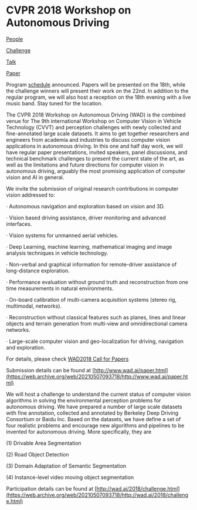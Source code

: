 # CVPR 2018 Workshop on Autonomous Driving

[People](CVPR%202018%20Workshop%20on%20Autonomous%20Driving%20e3fc52ba814a40d4b0f9858b9c65ae57/People%202dbbbdafc52c422497da2170588c94b2.md)

[Challenge](CVPR%202018%20Workshop%20on%20Autonomous%20Driving%20e3fc52ba814a40d4b0f9858b9c65ae57/Challenge%207faa9b9faad4490e83520785043ba6fe.md)

[Talk](CVPR%202018%20Workshop%20on%20Autonomous%20Driving%20e3fc52ba814a40d4b0f9858b9c65ae57/Talk%206f5e95ffe2c24a55b7127d68a481e4dd.md)

[Paper](CVPR%202018%20Workshop%20on%20Autonomous%20Driving%20e3fc52ba814a40d4b0f9858b9c65ae57/Paper%209867c0ba826241ca9b9ecb2de94ef24a.md)

Program [schedule](https://web.archive.org/web/20210507093718/http://wad.ai/2018/talk.html) announced. Papers will be presented on the 18th, while the challenge winners will present their work on the 22nd. In addition to the regular program, we will also host a reception on the 18th evening with a live music band. Stay tuned for the location.

The CVPR 2018 Workshop on Autonomous Driving (WAD) is the combined venue for The 9th international Workshop on Computer Vision in Vehicle Technology (CVVT) and perception challenges with newly collected and fine-annotated large scale datasets. It aims to get together researchers and engineers from academia and industries to discuss computer vision applications in autonomous driving. In this one and half day work, we will have regular paper presentations, invited speakers, panel discussions, and technical benchmark challenges to present the current state of the art, as well as the limitations and future directions for computer vision in autonomous driving, arguably the most promising application of computer vision and AI in general.

We invite the submission of original research contributions in computer vision addressed to:

· Autonomous navigation and exploration based on vision and 3D.

· Vision based driving assistance, driver monitoring and advanced interfaces.

· Vision systems for unmanned aerial vehicles.

· Deep Learning, machine learning, mathematical imaging and image analysis techniques in vehicle technology.

· Non-verbal and graphical information for remote-driver assistance of long-distance exploration.

· Performance evaluation without ground truth and reconstruction from one time measurements in natural environments.

· On-board calibration of multi-camera acquisition systems (stereo rig, multimodal, networks).

· Reconstruction without classical features such as planes, lines and linear objects and terrain generation from multi-view and omnidirectional camera networks.

· Large-scale computer vision and geo-localization for driving, navigation and exploration.

For details, please check [WAD2018 Call for Papers](https://web.archive.org/web/20210507093718/http:/wad.ai/public/pdf/wad2018.pdf)

Submission details can be found at [http://www.wad.ai/paper.html](https://web.archive.org/web/20210507093718/http://www.wad.ai/paper.html)

We will host a challenge to understand the current status of computer vision algorithms in solving the environmental perception problems for autonomous driving. We have prepared a number of large scale datasets with fine annotation, collected and annotated by Berkeley Deep Driving Consortium or Baidu Inc. Based on the datasets, we have define a set of four realistic problems and encourage new algorithms and pipelines to be invented for autonomous driving. More specifically, they are

(1) Drivable Area Segmentation

(2) Road Object Detection

(3) Domain Adaptation of Semantic Segmentation

(4) Instance-level video moving object segmentation

Participation details can be found at [http://wad.ai/2018/challenge.html](https://web.archive.org/web/20210507093718/http://wad.ai/2018/challenge.html)